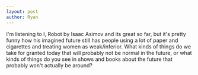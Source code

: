 ```yaml
---
layout: post
author: Ryan
---
```

I'm listening to I, Robot by Isaac Asimov and its great so far, but it's pretty funny how his imagined future still has people using a lot of paper and cigarettes and treating women as weak/inferior. What kinds of things do we take for granted today that will probably not be normal in the future, or what kinds of things do you see in shows and books about the future that probably won't actually be around?